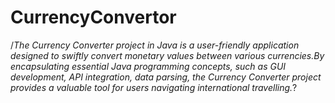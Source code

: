 # CurrencyConvertor
/*The Currency Converter project in Java is a user-friendly application designed to swiftly convert monetary values between various currencies.By encapsulating essential Java programming concepts, such as GUI development, API integration, data parsing, the Currency Converter project provides a valuable tool for users navigating  international travelling.*?

